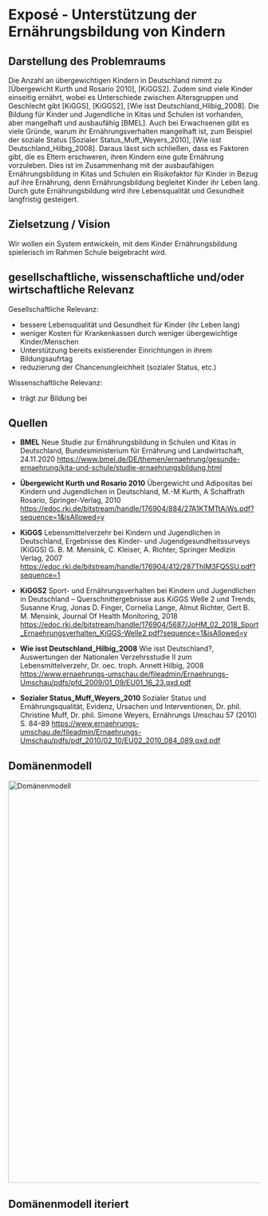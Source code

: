 # Exposé - Unterstützung der Ernährungsbildung von Kindern
## Darstellung des Problemraums

Die Anzahl an übergewichtigen Kindern in Deutschland nimmt zu [Übergewicht Kurth und Rosario 2010], [KiGGS2].
Zudem sind viele Kinder einseitig ernährt, wobei es Unterschiede zwischen Altersgruppen und Geschlecht gibt [KiGGS], [KiGGS2], [Wie isst Deutschland_Hilbig_2008].
Die Bildung für Kinder und Jugendliche in Kitas und Schulen ist vorhanden, aber mangelhaft und ausbaufähig [BMEL].
Auch bei Erwachsenen gibt es viele Gründe, warum ihr Ernährungsverhalten mangelhaft ist, zum Beispiel der soziale Status [Sozialer Status_Muff_Weyers_2010], [Wie isst Deutschland_Hilbig_2008]. Daraus lässt sich schließen, dass es Faktoren gibt, die es Eltern erschweren, ihren Kindern eine gute Ernährung vorzuleben.
Dies ist im Zusammenhang mit der ausbaufähigen Ernährungsbildung in Kitas und Schulen ein Risikofaktor für Kinder in Bezug auf ihre Ernährung, denn Ernährungsbildung begleitet Kinder ihr Leben lang. Durch gute Ernährungsbildung wird ihre Lebensqualität und Gesundheit langfristig gesteigert. 

## Zielsetzung / Vision
Wir wollen ein System entwickeln, mit dem Kinder Ernährungsbildung spielerisch im Rahmen Schule beigebracht wird. 

## gesellschaftliche, wissenschaftliche und/oder wirtschaftliche Relevanz

Gesellschaftliche Relevanz: 
- bessere Lebensqualität und Gesundheit für Kinder (ihr Leben lang)
- weniger Kosten für Krankenkassen durch weniger übergewichtige Kinder/Menschen
- Unterstützung bereits existierender Einrichtungen in ihrem Bildungsaufrtag
- reduzierung der Chancenungleichheit (sozialer Status, etc.)

Wissenschaftliche Relevanz:
- trägt zur Bildung bei


## Quellen
- **BMEL**
Neue Studie zur Ernährungsbildung in Schulen und Kitas in Deutschland,
Bundesministerium für Ernährung und Landwirtschaft,
24.11.2020
https://www.bmel.de/DE/themen/ernaehrung/gesunde-ernaehrung/kita-und-schule/studie-ernaehrungsbildung.html


- **Übergewicht Kurth und Rosario 2010**
Übergewicht und Adipositas bei Kindern und Jugendlichen in Deutschland,
M.-M Kurth, A Schaffrath Rosario,
Springer-Verlag, 2010
https://edoc.rki.de/bitstream/handle/176904/884/27A1KTMTtAiWs.pdf?sequence=1&isAllowed=y

- **KiGGS**
Lebensmittelverzehr bei Kindern und Jugendlichen in Deutschland,
Ergebnisse des Kinder- und Jugendgesundheitssurveys (KiGGS)
G. B. M. Mensink, C. Kleiser, A. Richter,
Springer Medizin Verlag, 2007
https://edoc.rki.de/bitstream/handle/176904/412/287ThlM3FQ5SU.pdf?sequence=1


- **KiGGS2**
Sport- und Ernährungsverhalten bei Kindern und Jugendlichen in Deutschland – Querschnittergebnisse aus KiGGS Welle 2 und Trends,
Susanne Krug, Jonas D. Finger, Cornelia Lange, Almut Richter, Gert B. M. Mensink,
Journal Of Health Monitoring, 2018
https://edoc.rki.de/bitstream/handle/176904/5687/JoHM_02_2018_Sport_Ernaehrungsverhalten_KiGGS-Welle2.pdf?sequence=1&isAllowed=y

- **Wie isst Deutschland_Hilbig_2008**
Wie isst Deutschland?,
Auswertungen der Nationalen Verzehrsstudie II zum Lebensmittelverzehr,
Dr. oec. troph. Annett Hilbig,
2008
https://www.ernaehrungs-umschau.de/fileadmin/Ernaehrungs-Umschau/pdfs/pfd_2009/01_09/EU01_16_23.qxd.pdf

- **Sozialer Status_Muff_Weyers_2010**
Sozialer Status und Ernährungsqualität,
Evidenz, Ursachen und Interventionen,
Dr. phil. Christine Muff, Dr. phil. Simone Weyers,
Ernährungs Umschau 57 (2010) S. 84–89
https://www.ernaehrungs-umschau.de/fileadmin/Ernaehrungs-Umschau/pdfs/pdf_2010/02_10/EU02_2010_084_089.qxd.pdf

## Domänenmodell

<img width="805" alt="Domänenmodell" src="https://github.com/Svenjatron/EPWS2324NienhausSinghJungjohann/assets/117512238/91b04682-456a-4e79-a7ea-20bb00b359da">

## Domänenmodell iteriert


